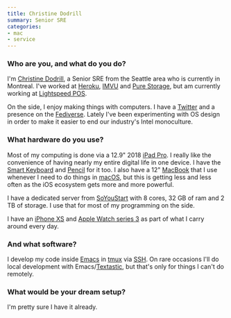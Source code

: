 ```yaml
---
title: Christine Dodrill
summary: Senior SRE
categories:
- mac
- service
---
```


### Who are you, and what do you do?

I'm [Christine Dodrill](https://christine.website/ "Christine's website."), a Senior SRE from the Seattle area who is currently in Montreal. I've worked at [Heroku][], [IMVU][] and [Pure Storage](https://www.purestorage.com/ "A flash storage company."), but am currently working at [Lightspeed POS](https://lightspeedhq.com/ "A point of sales technology company.").

On the side, I enjoy making things with computers. I have a [Twitter](https://twitter.com/theprincessxena "Christine's Twitter account.") and a presence on the [Fediverse](https://mst3k.interlinked.me/@cadey "Christine's Mastodon account."). Lately I've been experimenting with OS design in order to make it easier to end our industry's Intel monoculture.

### What hardware do you use?

Most of my computing is done via a 12.9" 2018 [iPad Pro][ipad-pro]. I really like the convenience of having nearly my entire digital life in one device. I have the [Smart Keyboard][smart-keyboard] and [Pencil][] for it too. I also have a 12" [MacBook][macbook.2] that I use whenever I need to do things in [macOS][], but this is getting less and less often as the iOS ecosystem gets more and more powerful. 

I have a dedicated server from [SoYouStart](https://www.soyoustart.com/ "A hosting company.") with 8 cores, 32 GB of ram and 2 TB of storage. I use that for most of my programming on the side.

I have an [iPhone XS][iphone-xs] and [Apple Watch series 3][apple-watch-series-3] as part of what I carry around every day. 

### And what software?

I develop my code inside [Emacs][] in [tmux][] via [SSH][]. On rare occasions I'll do local development with Emacs/[Textastic][textastic-ios], but that's only for things I can't do remotely.

### What would be your dream setup?

I'm pretty sure I have it already.

[apple-watch-series-3]: https://en.wikipedia.org/wiki/Apple_Watch_Series_3 "A smartwatch with optional cellular data."
[emacs]: http://www.gnu.org/software/emacs/ "A free open-source text editor."
[heroku]: https://www.heroku.com/ "A service for running and deploying Ruby, Node.js, Clojure, Java, Python, and Scala apps."
[imvu]: https://www.imvu.com/ "An avatar-based social network."
[ipad-pro]: https://en.wikipedia.org/wiki/IPad_Pro "An iOS tablet."
[iphone-xs]: https://en.wikipedia.org/wiki/IPhone_XS "A 5.8 inch iOS phone."
[macbook.2]: https://en.wikipedia.org/wiki/MacBook_(2015_version) "A very thin 12 inch laptop."
[macos]: https://en.wikipedia.org/wiki/MacOS "An operating system for Mac hardware."
[pencil]: https://www.fiftythree.com/pencil "An iPad stylus."
[smart-keyboard]: https://www.apple.com/smart-keyboard/ "A keyboard and cover for the iPad Pro."
[ssh]: https://en.wikipedia.org/wiki/Secure_Shell "A command-line tool for secure remote connections."
[textastic-ios]: https://www.textasticapp.com/ "A code editor app."
[tmux]: https://sourceforge.net/projects/tmux/ "A terminal multiplexer, similar to screen."
